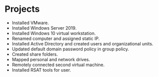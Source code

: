 # Projects
- Installed VMware. 
- Installed Windows Server 2019. 
- Installed Windows 10 virtual workstation. 
- Renamed computer and assigned static IP. 
- Installed Active Directory and created users and organizational units. 
- Updated default domain password policy in group policy. 
- Created share folders. 
- Mapped personal and network drives. 
- Remotely connected second virtual machine. 
- Installed RSAT tools for user.

